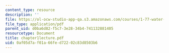 ```yaml
---
content_type: resource
description: ''
file: https://ol-ocw-studio-app-qa.s3.amazonaws.com/courses/1-77-water-quality-control-spring-2006/0af05d7af01a66fed72202c83d8503b6_chapter1lecture.pdf
file_type: application/pdf
parent_uid: d0ba6d82-f5c7-3e28-34b4-741132881405
resourcetype: Document
title: chapter1lecture.pdf
uid: 0af05d7a-f01a-66fe-d722-02c83d8503b6
---
```

